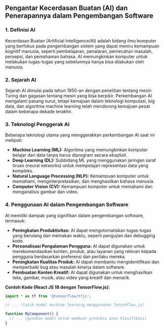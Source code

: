 
## Pengantar Kecerdasan Buatan (AI) dan Penerapannya dalam Pengembangan Software 
### 1. Definisi AI

Kecerdasan Buatan (Artificial Intelligence/AI) adalah bidang ilmu komputer yang berfokus pada pengembangan sistem yang dapat meniru kemampuan kognitif manusia, seperti pembelajaran, penalaran, pemecahan masalah, persepsi, dan pemahaman bahasa. AI memungkinkan komputer untuk melakukan tugas-tugas yang sebelumnya hanya bisa dilakukan oleh manusia.

### 2. Sejarah AI

Sejarah AI dimulai pada tahun 1950-an dengan penelitian tentang mesin Turing dan gagasan tentang mesin yang bisa berpikir. Perkembangan AI mengalami pasang surut, tetapi kemajuan dalam teknologi komputasi, big data, dan algoritma machine learning telah mendorong kemajuan pesat dalam beberapa dekade terakhir.

### 3. Teknologi Penggerak AI

Beberapa teknologi utama yang menggerakkan perkembangan AI saat ini meliputi:

* **Machine Learning (ML):** Algoritma yang memungkinkan komputer belajar dari data tanpa harus diprogram secara eksplisit.
* **Deep Learning (DL):** Subbidang ML yang menggunakan jaringan saraf tiruan (neural networks) untuk mempelajari representasi data yang kompleks.
* **Natural Language Processing (NLP):** Kemampuan komputer untuk memahami, menginterpretasikan, dan menghasilkan bahasa manusia.
* **Computer Vision (CV):** Kemampuan komputer untuk memahami dan menganalisis gambar dan video.

### 4. Penggunaan AI dalam Pengembangan Software

AI memiliki dampak yang signifikan dalam pengembangan software, termasuk:

* **Peningkatan Produktivitas:** AI dapat mengotomatiskan tugas-tugas yang berulang dan memakan waktu, seperti pengujian dan debugging kode.
* **Personalisasi Pengalaman Pengguna:** AI dapat digunakan untuk merekomendasikan konten, produk, atau layanan yang relevan kepada pengguna berdasarkan preferensi dan perilaku mereka.
* **Peningkatan Kualitas Produk:** AI dapat membantu mengidentifikasi dan memperbaiki bug atau masalah kinerja dalam software.
* **Pembuatan Konten Kreatif:** AI dapat digunakan untuk menghasilkan teks, gambar, musik, atau video yang kreatif dan menarik.

**Contoh Kode (React JS 18 dengan TensorFlow.js):**

```javascript
import * as tf from '@tensorflow/tfjs';

// ... (latih model machine learning menggunakan TensorFlow.js)

function MyComponent() {
  // ... (gunakan model untuk membuat prediksi atau klasifikasi)
}
```